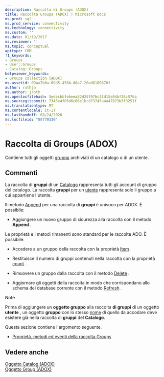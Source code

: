 ```yaml
---
description: Raccolta di Groups (ADOX)
title: Raccolta Groups (ADOX) | Microsoft Docs
ms.prod: sql
ms.prod_service: connectivity
ms.technology: connectivity
ms.custom: ''
ms.date: 01/19/2017
ms.reviewer: ''
ms.topic: conceptual
apitype: COM
f1_keywords:
- Groups
- User::Groups
- Catalog::Groups
helpviewer_keywords:
- Groups collection [ADOX]
ms.assetid: 09aa7b0a-69d5-4564-80a7-20ad8189670f
author: rothja
ms.author: jroth
ms.openlocfilehash: 5edecbbfebeea82d28f97bc31d15e04bf28c576a
ms.sourcegitcommit: 7345e4f05d6c06e1bcd73747a4a47873b3f3251f
ms.translationtype: MT
ms.contentlocale: it-IT
ms.lasthandoff: 08/24/2020
ms.locfileid: "88770330"
---
```

# <a name="groups-collection-adox"></a>Raccolta di Groups (ADOX)
Contiene tutti gli oggetti [gruppo](./group-object-adox.md) archiviati di un catalogo o di un utente.  
  
## <a name="remarks"></a>Commenti  
 La raccolta di **gruppi** di un [Catalogo](./catalog-object-adox.md) rappresenta tutti gli account di gruppo del catalogo. La raccolta **gruppi** per un [utente](./user-object-adox.md) rappresenta solo il gruppo a cui appartiene l'utente.  
  
 Il metodo [Append](./append-method-adox-groups.md) per una raccolta di **gruppi** è univoco per ADOX. È possibile:  
  
-   Aggiungere un nuovo gruppo di sicurezza alla raccolta con il metodo **Append** .  
  
 Le proprietà e i metodi rimanenti sono standard per le raccolte ADO. È possibile:  
  
-   Accedere a un gruppo della raccolta con la proprietà [Item](../ado-api/item-property-ado.md) .  
  
-   Restituisce il numero di gruppi contenuti nella raccolta con la proprietà [count](../ado-api/count-property-ado.md) .  
  
-   Rimuovere un gruppo dalla raccolta con il metodo [Delete](./delete-method-adox-collections.md) .  
  
-   Aggiornare gli oggetti della raccolta in modo che corrispondano allo schema del database corrente con il metodo [Refresh](../ado-api/refresh-method-ado.md) .  
  
> [!NOTE]
>  Prima di aggiungere un **oggetto gruppo** alla raccolta **di gruppi** di un oggetto **utente** , un oggetto **gruppo** con lo stesso [nome](./name-property-adox.md) di quello da accodare deve esistere già nella raccolta di **gruppi** del **Catalogo**.  
  
 Questa sezione contiene l'argomento seguente.  
  
-   [Proprietà, metodi ed eventi della raccolta Groups](./groups-collection-properties-methods-and-events.md)  
  
## <a name="see-also"></a>Vedere anche  
 [Oggetto Catalog (ADOX)](./catalog-object-adox.md)   
 [Oggetto Group (ADOX)](./group-object-adox.md)